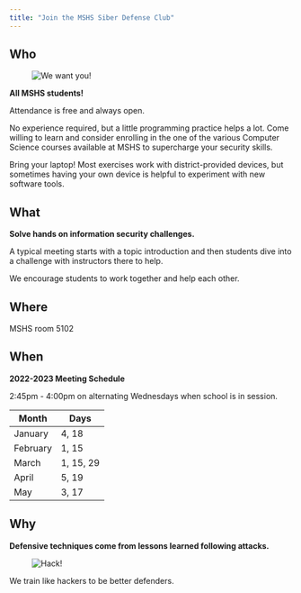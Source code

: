 ```yaml
---
title: "Join the MSHS Siber Defense Club"
---
```


## Who

<figure style="width: 250px" class="align-right">
  <img src="{{ site.url }}{{ site.baseurl }}/assets/images/wewantyou.png" alt="We want you!">
</figure>

**All MSHS students!**

Attendance is free and always open.

No experience required, but a little programming practice helps a lot. Come
willing to learn and consider enrolling in the one of the various Computer
Science courses available at MSHS to supercharge your security skills.

Bring your laptop! Most exercises work with district-provided devices, but
sometimes having your own device is helpful to experiment with new software
tools.

## What

**Solve hands on information security challenges.**

A typical meeting starts with a topic introduction and then students dive into a
challenge with instructors there to help.

We encourage students to work together and help each other.

## Where

MSHS room 5102

## When

**2022-2023 Meeting Schedule**

2:45pm - 4:00pm on alternating Wednesdays when school is in session.

| Month     | Days       |
| ----------| -----------|
| January   | 4, 18      |
| February   | 1, 15      |
| March     | 1, 15, 29  |
| April     | 5, 19      |
| May       | 3, 17      |

## Why

**Defensive techniques come from lessons learned following attacks.**

<figure style="width: 250px" class="align-center">
  <img src="{{ site.url }}{{ site.baseurl }}/assets/images/hack.png" alt="Hack!">
</figure>

We train like hackers to be better defenders.